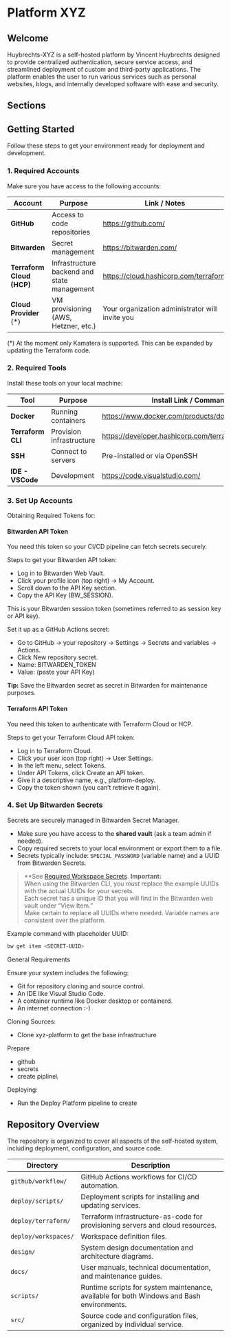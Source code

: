 # Platform XYZ

## Welcome

Huybrechts-XYZ is a self-hosted platform by Vincent Huybrechts designed to provide centralized authentication, secure service access, and streamlined deployment of custom and third-party applications. The platform enables the user to run various services such as personal websites, blogs, and internally developed software with ease and security.

## Sections

## Getting Started

Follow these steps to get your environment ready for deployment and development.

### 1. Required Accounts

Make sure you have access to the following accounts:

| Account                  | Purpose                                     | Link / Notes                                    |
|--------------------------|---------------------------------------------|-------------------------------------------------|
| **GitHub**               | Access to code repositories                 | https://github.com/                             |
| **Bitwarden**            | Secret management                           | https://bitwarden.com/                          |
| **Terraform Cloud (HCP)**| Infrastructure backend and state management | https://cloud.hashicorp.com/terraform           |
| **Cloud Provider** (*)   | VM provisioning (AWS, Hetzner, etc.)        | Your organization administrator will invite you |

(*) At the moment only Kamatera is supported. This can be expanded by updating the Terraform code.

### 2. Required Tools

Install these tools on your local machine:

| Tool              | Purpose                                   | Install Link / Command                                |
|-------------------|-------------------------------------------|-------------------------------------------------------|
| **Docker**        | Running containers                        | https://www.docker.com/products/docker-desktop        |
| **Terraform CLI** | Provision infrastructure                  | https://developer.hashicorp.com/terraform/downloads   |
| **SSH**           | Connect to servers                        | Pre-installed or via OpenSSH                          |
| **IDE - VSCode**  | Development                               | https://code.visualstudio.com/                        |

### 3. Set Up Accounts

Obtaining Required Tokens for:

#### Bitwarden API Token

You need this token so your CI/CD pipeline can fetch secrets securely.

Steps to get your Bitwarden API token:

- Log in to Bitwarden Web Vault.
- Click your profile icon (top right) → My Account.
- Scroll down to the API Key section.
- Copy the API Key (BW_SESSION).

This is your Bitwarden session token (sometimes referred to as session key or API key).

Set it up as a GitHub Actions secret:

- Go to GitHub → your repository → Settings → Secrets and variables → Actions.
- Click New repository secret.
- Name: BITWARDEN_TOKEN
- Value: (paste your API Key)

**Tip:** Save the Bitwarden secret as secret in Bitwarden for maintenance purposes.

#### Terraform API Token

You need this token to authenticate with Terraform Cloud or HCP.

Steps to get your Terraform Cloud API token:

- Log in to Terraform Cloud.
- Click your user icon (top right) → User Settings.
- In the left menu, select Tokens.
- Under API Tokens, click Create an API token.
- Give it a descriptive name, e.g., platform-deploy.
- Copy the token shown (you can’t retrieve it again).

### 4. Set Up Bitwarden Secrets

Secrets are securely managed in Bitwarden Secret Manager.

- Make sure you have access to the **shared vault** (ask a team admin if needed).
- Copy required secrets to your local environment or export them to a file.
- Secrets typically include: `SPECIAL_PASSWORD` (variable name) and a UUID from Bitwarden Secrets.

> **See [Required Workspace Secrets](./infrastructure.md#workspace-secrets).
> **Important:**  
When using the Bitwarden CLI, you *must* replace the example UUIDs with the actual UUIDs for your secrets.  
Each secret has a unique ID that you will find in the Bitwarden web vault under “View Item.”  
Make certain to replace all UUIDs where needed. Variable names are consistent over the platform.

Example command with placeholder UUID:

```bash
bw get item <SECRET-UUID>
```







General Requirements

Ensure your system includes the following:

- Git for repository cloning and source control.
- An IDE like Visual Studio Code.
- A container runtime like Docker desktop or containerd.
- An internet connection :-)

Cloning Sources:

- Clone xyz-platform to get the base infrastructure

Prepare 
- github
- secrets
- create pipline\

Deploying:

- Run the Deploy Platform pipeline to create

## Repository Overview

The repository is organized to cover all aspects of the self-hosted system, including deployment, configuration, and source code.

| Directory                  | Description                                                                 |
|----------------------------|-----------------------------------------------------------------------------|
| `github/workflow/`         | GitHub Actions workflows for CI/CD automation.                             |
| `deploy/scripts/`          | Deployment scripts for installing and updating services.                   |
| `deploy/terraform/`        | Terraform infrastructure-as-code for provisioning servers and cloud resources. |
| `deploy/workspaces/`       | Workspace definition files.                                                |
| `design/`                  | System design documentation and architecture diagrams.                     |
| `docs/`                    | User manuals, technical documentation, and maintenance guides.              |
| `scripts/`                 | Runtime scripts for system maintenance, available for both Windows and Bash environments. |
| `src/`                     | Source code and configuration files, organized by individual service.      |

